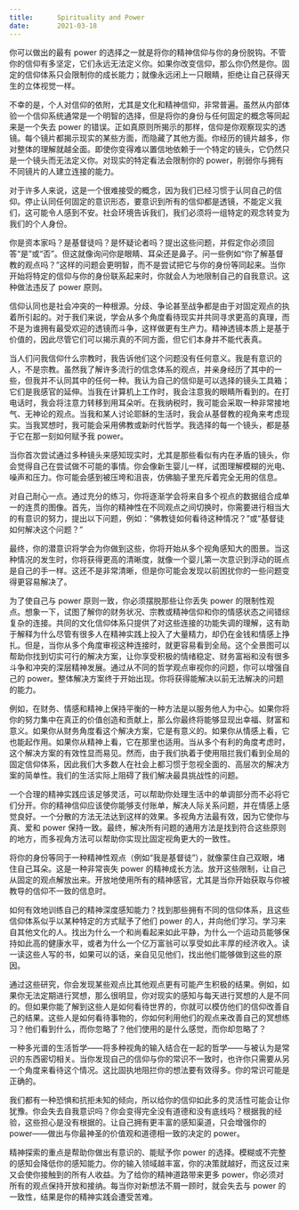 ```yaml
---
title:      Spirituality and Power
date:       2021-03-18
---
```


你可以做出的最有 power 的选择之一就是将你的精神信仰与你的身份脱钩。不管你的信仰有多坚定，它们永远无法定义你。如果你改变信仰，那么你仍然是你。固定的信仰体系只会限制你的成长能力；就像永远闭上一只眼睛，拒绝让自己获得天生的立体视觉一样。

不幸的是，个人对信仰的依附，尤其是文化和精神信仰，非常普遍。虽然从内部体验一个信仰系统通常是一个明智的选择，但是将你的身份与任何固定的概念等同起来是一个失去 power 的错误。正如真原则所揭示的那样，信仰是你观察现实的透镜。每个镜片都揭示现实的某些方面，而隐藏了其他方面。你经历的镜片越多，你对整体的理解就越全面。即使你变得难以置信地依赖于一个特定的镜头，它仍然只是一个镜头而无法定义你。对现实的特定看法会限制你的 power，削弱你与拥有不同镜片的人建立连接的能力。

对于许多人来说，这是一个很难接受的概念，因为我们已经习惯于认同自己的信仰。停止认同任何固定的意识形态，要意识到所有的信仰都是透镜，不能定义我们，这可能令人感到不安。社会环境告诉我们，我们必须将一组特定的观念转变为我们的个人身份。

你是资本家吗？是基督徒吗？是怀疑论者吗？提出这些问题，并假定你必须回答“是”或“否”。但这就像询问你是眼睛、耳朵还是鼻子。问一些例如“你了解基督教的观点吗？”这样的问题会更明智，而不是尝试把它与你的身份等同起来。当你开始将特定的信仰与你的身份联系起来时，你就会人为地限制自己的自我意识。这种做法违反了 power 原则。

信仰认同也是社会冲突的一种根源。分歧、争论甚至战争都是由于对固定观点的执着所引起的。对于我们来说，学会从多个角度看待现实并共同寻求更高的真理，而不是为谁拥有最受欢迎的透镜而斗争，这样做更有生产力。精神透镜本质上是基于价值的，因此尽管它们可以揭示真的不同方面，但它们本身并不能代表真。

当人们问我信仰什么宗教时，我告诉他们这个问题没有任何意义。我是有意识的人，不是宗教。虽然我了解许多流行的信念体系的观点，并亲身经历了其中的一些，但我并不认同其中的任何一种。我认为自己的信仰是可以选择的镜头工具箱；它们是我感官的延伸。当我在计算机上工作时，我会注意我的眼睛所看到的。在打电话时，我会将注意力转移到用耳朵听。在我纳税时，我可能会采取一种非常接地气、无神论的观点。当我和某人讨论耶稣的生活时，我会从基督教的视角来考虑现实。当我冥想时，我可能会采用佛教或新时代哲学。我选择的每一个镜头，都是基于它在那一刻如何赋予我 power。

当你首次尝试通过多种镜头来感知现实时，尤其是那些看似有内在矛盾的镜头，你会觉得自己在尝试做不可能的事情。你会像新生婴儿一样，试图理解模糊的光电、噪声和压力。你可能会感到被压垮和沮丧，仿佛脑子里充斥着完全无用的信息。

对自己耐心一点。通过充分的练习，你将逐渐学会将来自多个视点的数据组合成单一的连贯的图像。首先，当你的精神性在不同观点之间切换时，你需要进行相当大的有意识的努力，提出以下问题，例如：“佛教徒如何看待这种情况？”或“基督徒如何解决这个问题？”

最终，你的潜意识将学会为你做到这些，你将开始从多个视角感知大的图景。当这种情况的发生时，你将获得更高的清晰度，就像一个婴儿第一次意识到浮动的斑点是自己的手一样。这还不是非常清晰，但是你可能会发现以前困扰你的一些问题变得更容易解决了。

为了使自己与 power 原则一致，你必须摆脱那些让你丢失 power 的限制性观点。想象一下，试图了解你的财务状况、宗教或精神信仰和你的情感状态之间错综复杂的连接。共同的文化信仰体系只提供了对这些连接的功能失调的理解，这有助于解释为什么尽管有很多人在精神实践上投入了大量精力，却仍在金钱和情感上挣扎。但是，当你从多个角度审视这种连接时，就更容易看到全局。这个全景图可以帮助你找到切实可行的解决方案，让你享受积极的情绪稳定、财务富裕和没有很多斗争和冲突的深层精神发展。通过从不同的哲学观点审视你的问题，你可以增强自己的 power。整体解决方案终于开始出现。你将获得能解决以前无法解决的问题的能力。

例如，在财务、情感和精神上保持平衡的一种方法是以服务他人为中心。如果你将你的努力集中在真正的价值创造和贡献上，那么你最终将能够显现出幸福、财富和意义。如果你从财务角度看这个解决方案，它是有意义的。如果你从情感上看，它也能起作用。如果你从精神上看，它在那里也适用。当从多个有利的角度考虑时，这个解决方案的有效性显而易见。然而，由于我们执着于使用阻拦我们看到全局的固定信仰体系，因此我们大多数人在社会上都习惯于忽视全面的、高层次的解决方案的简单性。我们的生活实际上阻碍了我们解决最具挑战性的问题。

一个合理的精神实践应该足够灵活，可以帮助你处理生活中的单调部分而不必将它们分开。你的精神信仰应该使你能够支付账单，解决人际关系问题，并在情感上感觉良好。一个分散的方法无法达到这样的效果。多视角方法最有效，因为它使你与真、爱和 power 保持一致。最终，解决所有问题的通用方法是找到符合这些原则的地方，而多视角方法可以帮助你实现比固定视角更大的一致性。

将你的身份等同于一种精神性观点（例如“我是基督徒”），就像蒙住自己双眼，堵住自己耳朵。这是一种非常丧失 power 的精神成长方法。放开这些限制，让自己从固定的观点解放出来。开放地使用所有的精神感官，尤其是当你开始获取与你被教导的信仰不一致的信息时。

如何有效地训练自己的精神深度感知能力？找到那些拥有不同的信仰体系，且这些信仰体系似乎以某种特定的方式赋予了他们 power 的人，并向他们学习。学习来自其他文化的人。找出为什么一个和尚看起来如此平静，为什么一个运动员能够保持如此高的健康水平，或者为什么一个亿万富翁可以享受如此丰厚的经济收入。读一读这些人写的书，如果可以的话，亲自见见他们，找出他们能够做到这些的原因。

通过这些研究，你会发现某些观点比其他观点更有可能产生积极的结果。例如，如果你无法定期进行冥想，那么很明显，你对现实的感知与每天进行冥想的人是不同的。但如果你能了解到这些人是如何看待世界的，你就可以模仿他们的信仰改善自己的结果。这些人是如何看待事物的，你如何利用他们的观点来改善自己的冥想练习？他们看到什么，而你忽略了？他们使用的是什么感觉，而你却忽略了？

一种多光谱的生活哲学——将多种视角的输入结合在一起的哲学——与被认为是常识的东西密切相关。当你发现自己的信仰与你的常识不一致时，也许你只需要从另一个角度来看待这个情况。这比固执地阻拦你的想法要有效得多。你的常识可能是正确的。

我们都有一种恐惧和抗拒未知的倾向，所以给你的信仰如此多的灵活性可能会让你犹豫。你会失去自我意识吗？你会变得完全没有道德和没有底线吗？根据我的经验，这些担心是没有根据的。让自己拥有更丰富的感知渠道，只会增强你的 power——做出与你最神圣的价值观和道德相一致的决定的 power。

精神探索的重点是帮助你做出有意识的、能赋予你 power 的选择。模糊或不完整的感知会降低你的感知能力。你的输入领域越丰富，你的决策就越好，而这反过来又会使你接触到的所有人收益。为了给你的精神道路带来更多 power，你必须对所有的观点保持开放和接纳。每当你对新想法不屑一顾时，就会失去与 power 的一致性，结果是你的精神实践会遭受苦难。
